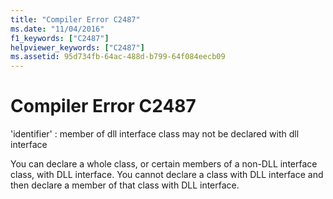 ```yaml
---
title: "Compiler Error C2487"
ms.date: "11/04/2016"
f1_keywords: ["C2487"]
helpviewer_keywords: ["C2487"]
ms.assetid: 95d734fb-64ac-488d-b799-64f084eecb09
---
```

# Compiler Error C2487

'identifier' : member of dll interface class may not be declared with dll interface

You can declare a whole class, or certain members of a non-DLL interface class, with DLL interface. You cannot declare a class with DLL interface and then declare a member of that class with DLL interface.
